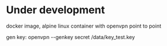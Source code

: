 # Under development

docker image, alpine linux container with openvpn point to point

gen key: openvpn --genkey secret /data/key_test.key
